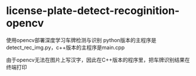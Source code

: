 # license-plate-detect-recoginition-opencv
使用opencv部署深度学习车牌检测与识别
python版本的主程序是detect_rec_img.py，c++版本的主程序是main.cpp

由于opencv无法在图片上写汉字，因此在C++版本的程序里，把车牌识别结果在终端打印
